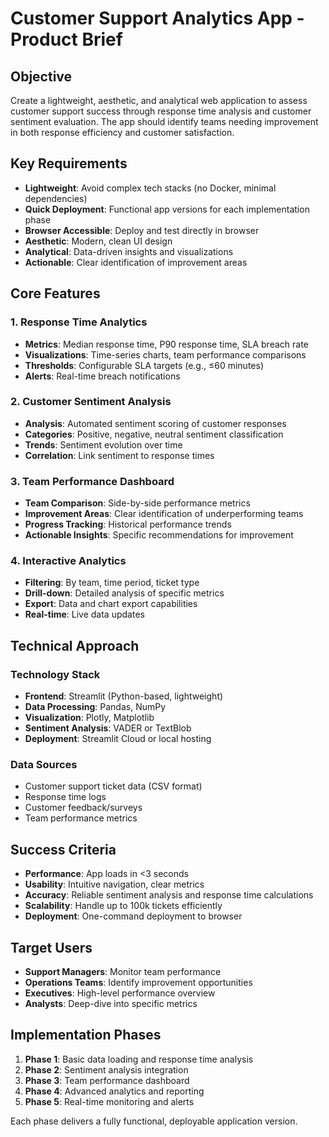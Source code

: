 # Customer Support Analytics App - Product Brief

## Objective
Create a lightweight, aesthetic, and analytical web application to assess customer support success through response time analysis and customer sentiment evaluation. The app should identify teams needing improvement in both response efficiency and customer satisfaction.

## Key Requirements
- **Lightweight**: Avoid complex tech stacks (no Docker, minimal dependencies)
- **Quick Deployment**: Functional app versions for each implementation phase
- **Browser Accessible**: Deploy and test directly in browser
- **Aesthetic**: Modern, clean UI design
- **Analytical**: Data-driven insights and visualizations
- **Actionable**: Clear identification of improvement areas

## Core Features

### 1. Response Time Analytics
- **Metrics**: Median response time, P90 response time, SLA breach rate
- **Visualizations**: Time-series charts, team performance comparisons
- **Thresholds**: Configurable SLA targets (e.g., ≤60 minutes)
- **Alerts**: Real-time breach notifications

### 2. Customer Sentiment Analysis
- **Analysis**: Automated sentiment scoring of customer responses
- **Categories**: Positive, negative, neutral sentiment classification
- **Trends**: Sentiment evolution over time
- **Correlation**: Link sentiment to response times

### 3. Team Performance Dashboard
- **Team Comparison**: Side-by-side performance metrics
- **Improvement Areas**: Clear identification of underperforming teams
- **Progress Tracking**: Historical performance trends
- **Actionable Insights**: Specific recommendations for improvement

### 4. Interactive Analytics
- **Filtering**: By team, time period, ticket type
- **Drill-down**: Detailed analysis of specific metrics
- **Export**: Data and chart export capabilities
- **Real-time**: Live data updates

## Technical Approach

### Technology Stack
- **Frontend**: Streamlit (Python-based, lightweight)
- **Data Processing**: Pandas, NumPy
- **Visualization**: Plotly, Matplotlib
- **Sentiment Analysis**: VADER or TextBlob
- **Deployment**: Streamlit Cloud or local hosting

### Data Sources
- Customer support ticket data (CSV format)
- Response time logs
- Customer feedback/surveys
- Team performance metrics

## Success Criteria
- **Performance**: App loads in <3 seconds
- **Usability**: Intuitive navigation, clear metrics
- **Accuracy**: Reliable sentiment analysis and response time calculations
- **Scalability**: Handle up to 100k tickets efficiently
- **Deployment**: One-command deployment to browser

## Target Users
- **Support Managers**: Monitor team performance
- **Operations Teams**: Identify improvement opportunities
- **Executives**: High-level performance overview
- **Analysts**: Deep-dive into specific metrics

## Implementation Phases
1. **Phase 1**: Basic data loading and response time analysis
2. **Phase 2**: Sentiment analysis integration
3. **Phase 3**: Team performance dashboard
4. **Phase 4**: Advanced analytics and reporting
5. **Phase 5**: Real-time monitoring and alerts

Each phase delivers a fully functional, deployable application version.
